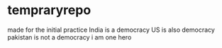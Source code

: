 # tempraryrepo
made for the initial practice
India is a democracy
US is also democracy
pakistan is not a democracy
 i am one hero
